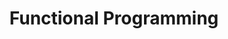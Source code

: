 ---
layout: flashcard-topic
# Main card
title: Functional Programming
main_card_title: Java Functional Programming
main_card_bg: '#6586c3'
# Other cards
card_bg: '#9aacd5'
cards:
  - title: Functional Programming
    description: Is a paradigm that emphasizes immutability and higher-order functions
  - title: Exception Handling
    description: Handling and managing errors and exceptions in Java.
  - title: NullPointer Exception
    description: An error that occurs when a program tries to use a null object.
  - title: Exception Class
    description: A class in Java that handles errors and exceptional events.
  - title: printStackTrace()
    description: printStackTrace() in Java displays the error message and its trace.
  - title: try-catch
    description: A Java mechanism for handling errors and exceptions during program execution.
  - title: finally
    description: A finally block in Java is used for executing code after try-catch.
  - title: ArrayIndex OutOfBounds Exception
    description: Accessing an array element with an invalid index. 
  - title: Interrupted Exception
    description:  Is a Java exception that occurs when a thread is interrupted.
  - title: RuntimeException
    description: Is a type of Java exception that occurs at runtime.
  - title: Custom Exception
    description: Is a user-defined exception.
  - title: IOException
    description: Is an exception that occurs when dealing with input/output operations.
  - title: SQLException
    description: Is an error that occurs during database operations.
---